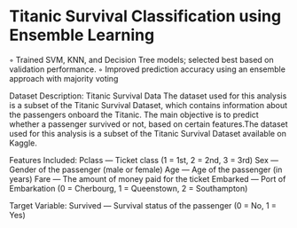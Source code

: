 # Titanic Survival Classification using Ensemble Learning 

◦ Trained SVM, KNN, and Decision Tree models; selected best based on validation performance.
◦ Improved prediction accuracy using an ensemble approach with majority voting

Dataset Description: Titanic Survival Data
The dataset used for this analysis is a subset of the Titanic Survival Dataset, which contains information about the passengers onboard the Titanic. The main objective is to predict whether a passenger survived or not, based on certain features.The dataset used for this analysis is a subset of the Titanic Survival Dataset available on Kaggle.

Features Included:
Pclass — Ticket class (1 = 1st, 2 = 2nd, 3 = 3rd)
Sex — Gender of the passenger (male or female)
Age — Age of the passenger (in years)
Fare — The amount of money paid for the ticket
Embarked — Port of Embarkation (0 = Cherbourg, 1 = Queenstown, 2 = Southampton)

Target Variable:
Survived — Survival status of the passenger (0 = No, 1 = Yes)
